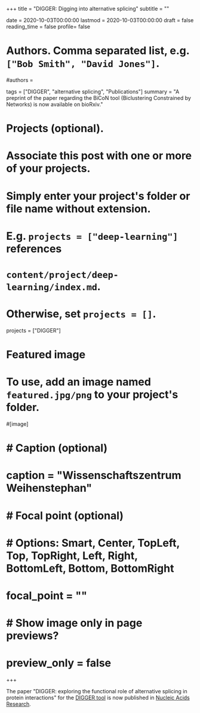 +++
title = "DIGGER: Digging into alternative splicing"
subtitle = ""

date = 2020-10-03T00:00:00
lastmod = 2020-10-03T00:00:00
draft = false
reading_time = false
profile= false

# Authors. Comma separated list, e.g. `["Bob Smith", "David Jones"]`.
#authors = 

tags = ["DIGGER", "alternative splicing", "Publications"]
summary = "A preprint of the paper regarding the BiCoN tool (Biclustering Constrained by Networks) is now available on bioRxiv."

# Projects (optional).
#   Associate this post with one or more of your projects.
#   Simply enter your project's folder or file name without extension.
#   E.g. `projects = ["deep-learning"]` references 
#   `content/project/deep-learning/index.md`.
#   Otherwise, set `projects = []`.
projects = ["DIGGER"]

# Featured image
# To use, add an image named `featured.jpg/png` to your project's folder. 
#[image]
#  # Caption (optional)
#  caption = "Wissenschaftszentrum Weihenstephan"
#
#  # Focal point (optional)
#  # Options: Smart, Center, TopLeft, Top, TopRight, Left, Right, BottomLeft, Bottom, BottomRight
#  focal_point = ""
#
#  # Show image only in page previews?
#  preview_only = false

+++

The paper "DIGGER: exploring the functional role of alternative splicing in protein interactions" for the [DIGGER tool](https://www.exbio.wzw.tum.de/digger/) is now published in [Nucleic Acids Research](https://academic.oup.com/nar/advance-article/doi/10.1093/nar/gkaa768/5911747).

